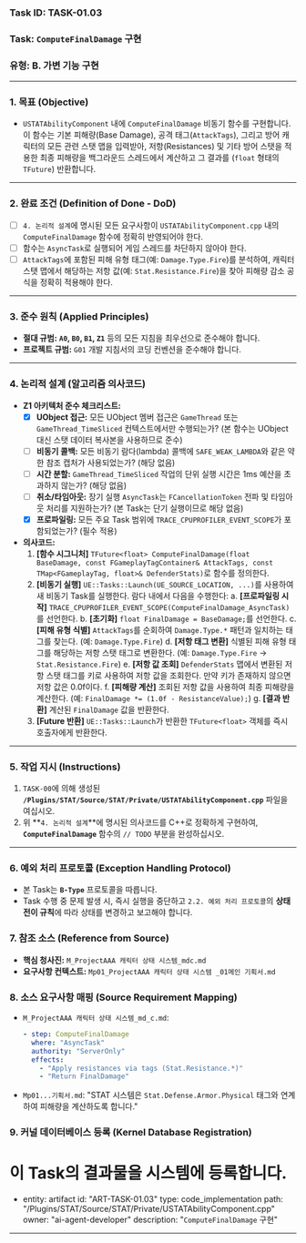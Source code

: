 ### **Task ID: TASK-01.03**
### **Task: `ComputeFinalDamage` 구현**
### **유형: B. 가변 기능 구현**

---
### **1. 목표 (Objective)**
*   `USTATAbilityComponent` 내에 `ComputeFinalDamage` 비동기 함수를 구현합니다. 이 함수는 기본 피해량(Base Damage), 공격 태그(`AttackTags`), 그리고 방어 캐릭터의 모든 관련 스탯 맵을 입력받아, 저항(Resistances) 및 기타 방어 스탯을 적용한 최종 피해량을 백그라운드 스레드에서 계산하고 그 결과를 (`float` 형태의 `TFuture`) 반환합니다.

---
### **2. 완료 조건 (Definition of Done - DoD)**
- [ ] `4. 논리적 설계`에 명시된 모든 요구사항이 `USTATAbilityComponent.cpp` 내의 `ComputeFinalDamage` 함수에 정확히 반영되어야 한다.
- [ ] 함수는 `AsyncTask`로 실행되어 게임 스레드를 차단하지 않아야 한다.
- [ ] `AttackTags`에 포함된 피해 유형 태그(예: `Damage.Type.Fire`)를 분석하여, 캐릭터 스탯 맵에서 해당하는 저항 값(예: `Stat.Resistance.Fire`)을 찾아 피해량 감소 공식을 정확히 적용해야 한다.

---
### **3. 준수 원칙 (Applied Principles)**
*   **절대 규범:** **`A0`, `B0`, `B1`, `Z1`** 등의 모든 지침을 최우선으로 준수해야 합니다.
*   **프로젝트 규범:** `G01` 개발 지침서의 코딩 컨벤션을 준수해야 합니다.

---
### **4. 논리적 설계 (알고리즘 의사코드)**
*   **Z1 아키텍처 준수 체크리스트:**
    - [x] **UObject 접근:** 모든 UObject 멤버 접근은 `GameThread` 또는 `GameThread_TimeSliced` 컨텍스트에서만 수행되는가? (본 함수는 UObject 대신 스탯 데이터 복사본을 사용하므로 준수)
    - [ ] **비동기 콜백:** 모든 비동기 람다(lambda) 콜백에 `SAFE_WEAK_LAMBDA`와 같은 약한 참조 캡처가 사용되었는가? (해당 없음)
    - [ ] **시간 분할:** `GameThread_TimeSliced` 작업의 단위 실행 시간은 1ms 예산을 초과하지 않는가? (해당 없음)
    - [ ] **취소/타임아웃:** 장기 실행 `AsyncTask`는 `FCancellationToken` 전파 및 타임아웃 처리를 지원하는가? (본 Task는 단기 실행이므로 해당 없음)
    - [x] **프로파일링:** 모든 주요 Task 범위에 `TRACE_CPUPROFILER_EVENT_SCOPE`가 포함되었는가? (필수 적용)
*   **의사코드:**
    1.  **[함수 시그니처]** `TFuture<float> ComputeFinalDamage(float BaseDamage, const FGameplayTagContainer& AttackTags, const TMap<FGameplayTag, float>& DefenderStats)`로 함수를 정의한다.
    2.  **[비동기 실행]** `UE::Tasks::Launch(UE_SOURCE_LOCATION, ...)`를 사용하여 새 비동기 Task를 실행한다. 람다 내에서 다음을 수행한다:
        a. **[프로파일링 시작]** `TRACE_CPUPROFILER_EVENT_SCOPE(ComputeFinalDamage_AsyncTask)`를 선언한다.
        b. **[초기화]** `float FinalDamage = BaseDamage;`를 선언한다.
        c. **[피해 유형 식별]** `AttackTags`를 순회하여 `Damage.Type.*` 패턴과 일치하는 태그를 찾는다. (예: `Damage.Type.Fire`)
        d. **[저항 태그 변환]** 식별된 피해 유형 태그를 해당하는 저항 스탯 태그로 변환한다. (예: `Damage.Type.Fire` -> `Stat.Resistance.Fire`)
        e. **[저항 값 조회]** `DefenderStats` 맵에서 변환된 저항 스탯 태그를 키로 사용하여 저항 값을 조회한다. 만약 키가 존재하지 않으면 저항 값은 0.0f이다.
        f. **[피해량 계산]** 조회된 저항 값을 사용하여 최종 피해량을 계산한다. (예: `FinalDamage *= (1.0f - ResistanceValue);`)
        g. **[결과 반환]** 계산된 `FinalDamage` 값을 반환한다.
    3.  **[Future 반환]** `UE::Tasks::Launch`가 반환한 `TFuture<float>` 객체를 즉시 호출자에게 반환한다.

---
### **5. 작업 지시 (Instructions)**
1.  `TASK-00`에 의해 생성된 **`/Plugins/STAT/Source/STAT/Private/USTATAbilityComponent.cpp`** 파일을 여십시오.
2.  위 **`4. 논리적 설계`**에 명시된 의사코드를 C++로 정확하게 구현하여, **`ComputeFinalDamage`** 함수의 `// TODO` 부분을 완성하십시오.

---
### **6. 예외 처리 프로토콜 (Exception Handling Protocol)**
*   본 Task는 **`B-Type`** 프로토콜을 따릅니다.
*   Task 수행 중 문제 발생 시, 즉시 실행을 중단하고 `2.2. 예외 처리 프로토콜`의 **상태 전이 규칙**에 따라 상태를 변경하고 보고해야 합니다.

### **7. 참조 소스 (Reference from Source)**
*   **핵심 청사진:** `M_ProjectAAA 캐릭터 상태 시스템_mdc.md`
*   **요구사항 컨텍스트:** `Mp01_ProjectAAA 캐릭터 상태 시스템 _01메인 기획서.md`

### **8. 소스 요구사항 매핑 (Source Requirement Mapping)**
*   `M_ProjectAAA 캐릭터 상태 시스템_md_c.md`:
    ```yaml
    - step: ComputeFinalDamage
      where: "AsyncTask"
      authority: "ServerOnly"
      effects:
        - "Apply resistances via tags (Stat.Resistance.*)"
        - "Return FinalDamage"
    ```
*   `Mp01...기획서.md`: "STAT 시스템은 `Stat.Defense.Armor.Physical` 태그와 연계하여 피해량을 계산하도록 합니다."

### **9. 커널 데이터베이스 등록 (Kernel Database Registration)**
# 이 Task의 결과물을 시스템에 등록합니다.
- entity: artifact
  id: "ART-TASK-01.03"
  type: code_implementation
  path: "/Plugins/STAT/Source/STAT/Private/USTATAbilityComponent.cpp"
  owner: "ai-agent-developer"
  description: "`ComputeFinalDamage` 구현"
---